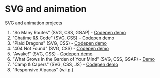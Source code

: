 # SVG and animation

SVG and animation projects

1. "So Many Routes" (SVG, CSS, GSAP) - [Codepen demo](http://codepen.io/AlcinaW/full/PGrmEW)
2. "Chatime && Code" (SVG, CSS) - [Codepen demo](http://codepen.io/AlcinaW/full/dOjJNb)
3. "Plaid Dragons" (SVG, CSS) - [Codepen demo](http://codepen.io/AlcinaW/full/jmBQBG)
4. "404 Not Found" (SVG, CSS) - [Codepen demo](http://codepen.io/AlcinaW/full/jmywqZ)
5. "Awake!" (SVG, CSS) - [Codepen demo](http://codepen.io/AlcinaW/full/dWXEQX)
6. "What Grows in the Garden of Your Mind" (SVG, CSS, GSAP) - [Demo](http://alcinaw.github.io/demos/6_garden_tunnel.html)
7. "Camp &amp; Capers" (SVG, CSS, JS) - [Codepen demo](http://codepen.io/AlcinaW/full/WONKqb)
8. "Responsive Alpacas" (w.i.p.)
